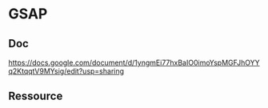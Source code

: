 # GSAP #

## Doc ##
https://docs.google.com/document/d/1yngmEi77hxBaIO0imoYspMGFJhOYYq2KtqqtV9MYsig/edit?usp=sharing

## Ressource ##
<script src="https://cdnjs.cloudflare.com/ajax/libs/gsap/3.5.1/gsap.min.js"></script>

